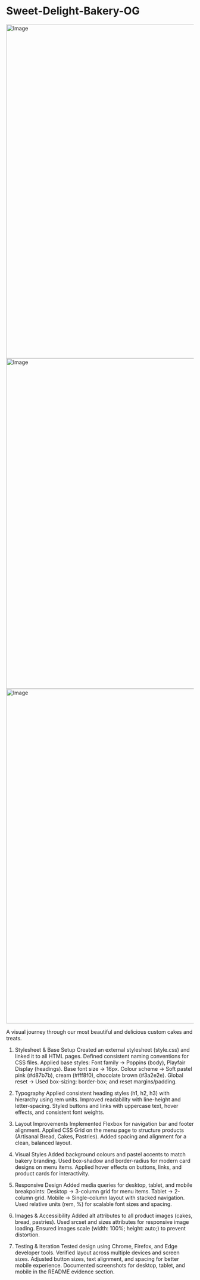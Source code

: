 # Sweet-Delight-Bakery-OG

<img width="1361" height="894" alt="Image" src="https://github.com/user-attachments/assets/0db47117-ba72-4580-9493-fe87d1b2dd11" />

<img width="1365" height="885" alt="Image" src="https://github.com/user-attachments/assets/df351219-9aa9-4f54-8067-d7f65eec23a1" />

<img width="1358" height="896" alt="Image" src="https://github.com/user-attachments/assets/3fb727d0-aebd-42e8-8b46-cca44b9e482f" />

A visual journey through our most beautiful and delicious custom cakes and treats.
1. Stylesheet & Base Setup
Created an external stylesheet (style.css) and linked it to all HTML pages.
Defined consistent naming conventions for CSS files.
Applied base styles:
Font family → Poppins (body), Playfair Display (headings).
Base font size → 16px.
Colour scheme → Soft pastel pink (#d87b7b), cream (#fff8f0), chocolate brown (#3a2e2e).
Global reset → Used box-sizing: border-box; and reset margins/padding.

2. Typography
Applied consistent heading styles (h1, h2, h3) with hierarchy using rem units.
Improved readability with line-height and letter-spacing.
Styled buttons and links with uppercase text, hover effects, and consistent font weights.

3. Layout Improvements
Implemented Flexbox for navigation bar and footer alignment.
Applied CSS Grid on the menu page to structure products (Artisanal Bread, Cakes, Pastries).
Added spacing and alignment for a clean, balanced layout.

4. Visual Styles
Added background colours and pastel accents to match bakery branding.
Used box-shadow and border-radius for modern card designs on menu items.
Applied hover effects on buttons, links, and product cards for interactivity.

5. Responsive Design
Added media queries for desktop, tablet, and mobile breakpoints:
Desktop → 3-column grid for menu items.
Tablet → 2-column grid.
Mobile → Single-column layout with stacked navigation.
Used relative units (rem, %) for scalable font sizes and spacing.

6. Images & Accessibility
Added alt attributes to all product images (cakes, bread, pastries).
Used srcset and sizes attributes for responsive image loading.
Ensured images scale (width: 100%; height: auto;) to prevent distortion.

7. Testing & Iteration
Tested design using Chrome, Firefox, and Edge developer tools.
Verified layout across multiple devices and screen sizes.
Adjusted button sizes, text alignment, and spacing for better mobile experience.
Documented screenshots for desktop, tablet, and mobile in the README evidence section.

